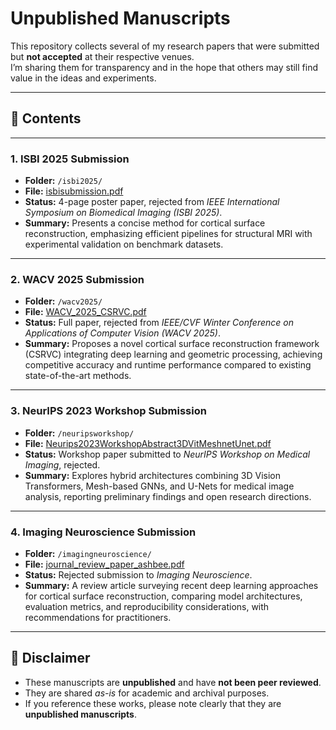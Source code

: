 # Unpublished Manuscripts  

This repository collects several of my research papers that were submitted but **not accepted** at their respective venues.  
I’m sharing them for transparency and in the hope that others may still find value in the ideas and experiments.  

---

## 📂 Contents  

---

### 1. ISBI 2025 Submission  
- **Folder:** `/isbi2025/`  
- **File:** [isbisubmission.pdf](isbi2025/isbisubmission.pdf)  
- **Status:** 4-page poster paper, rejected from *IEEE International Symposium on Biomedical Imaging (ISBI 2025)*.  
- **Summary:** Presents a concise method for cortical surface reconstruction, emphasizing efficient pipelines for structural MRI with experimental validation on benchmark datasets.  

---

### 2. WACV 2025 Submission  
- **Folder:** `/wacv2025/`  
- **File:** [WACV_2025_CSRVC.pdf](wacv2025/WACV_2025_CSRVC.pdf)  
- **Status:** Full paper, rejected from *IEEE/CVF Winter Conference on Applications of Computer Vision (WACV 2025)*.  
- **Summary:** Proposes a novel cortical surface reconstruction framework (CSRVC) integrating deep learning and geometric processing, achieving competitive accuracy and runtime performance compared to existing state-of-the-art methods.  

---

### 3. NeurIPS 2023 Workshop Submission  
- **Folder:** `/neuripsworkshop/`  
- **File:** [Neurips2023WorkshopAbstract3DVitMeshnetUnet.pdf](neuripsworkshop/Neurips2023WorkshopAbstract3DVitMeshnetUnet.pdf)  
- **Status:** Workshop paper submitted to *NeurIPS Workshop on Medical Imaging*, rejected.  
- **Summary:** Explores hybrid architectures combining 3D Vision Transformers, Mesh-based GNNs, and U-Nets for medical image analysis, reporting preliminary findings and open research directions.  

---

### 4. Imaging Neuroscience Submission  
- **Folder:** `/imagingneuroscience/`  
- **File:** [journal_review_paper_ashbee.pdf](imagingneuroscience/journal_review_paper_ashbee.pdf)  
- **Status:** Rejected submission to *Imaging Neuroscience*.  
- **Summary:** A review article surveying recent deep learning approaches for cortical surface reconstruction, comparing model architectures, evaluation metrics, and reproducibility considerations, with recommendations for practitioners.  

---

## 🚨 Disclaimer  

- These manuscripts are **unpublished** and have **not been peer reviewed**.  
- They are shared *as-is* for academic and archival purposes.  
- If you reference these works, please note clearly that they are **unpublished manuscripts**.  
